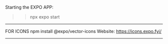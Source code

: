 Starting the EXPO APP:

> > npx expo start

---

FOR ICONS
npm install @expo/vector-icons
Website: https://icons.expo.fyi/

---
